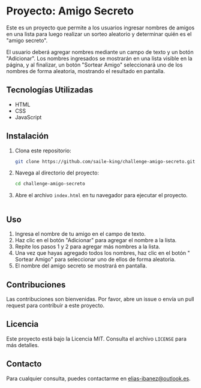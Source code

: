 # Proyecto: Amigo Secreto

Este es un proyecto que permite a los usuarios ingresar nombres de amigos en una lista para luego realizar un sorteo aleatorio y determinar quién es el "amigo secreto".

El usuario deberá agregar nombres mediante un campo de texto y un botón "Adicionar". Los nombres ingresados se mostrarán en una lista visible en la página, y al finalizar, un botón "Sortear Amigo" seleccionará uno de los nombres de forma aleatoria, mostrando el resultado en pantalla.

## Tecnologías Utilizadas

- HTML
- CSS
- JavaScript

## Instalación

1. Clona este repositorio:
    ```bash
    git clone https://github.com/saile-king/challenge-amigo-secreto.git
    ```
2. Navega al directorio del proyecto:
    ```bash
    cd challenge-amigo-secreto
    ```
3. Abre el archivo `index.html` en tu navegador para ejecutar el proyecto.
    ```

## Uso

1. Ingresa el nombre de tu amigo en el campo de texto.
2. Haz clic en el botón "Adicionar" para agregar el nombre a la lista.
3. Repite los pasos 1 y 2 para agregar más nombres a la lista.
4. Una vez que hayas agregado todos los nombres, haz clic en el botón "
Sortear Amigo" para seleccionar uno de ellos de forma aleatoria.
5. El nombre del amigo secreto se mostrará en pantalla.

## Contribuciones

Las contribuciones son bienvenidas. Por favor, abre un issue o envía un pull request para contribuir a este proyecto.

## Licencia

Este proyecto está bajo la Licencia MIT. Consulta el archivo `LICENSE` para más detalles.

## Contacto

Para cualquier consulta, puedes contactarme en [elias-ibanez@outlook.es](mailto:elias-ibanez@outlook.es).
